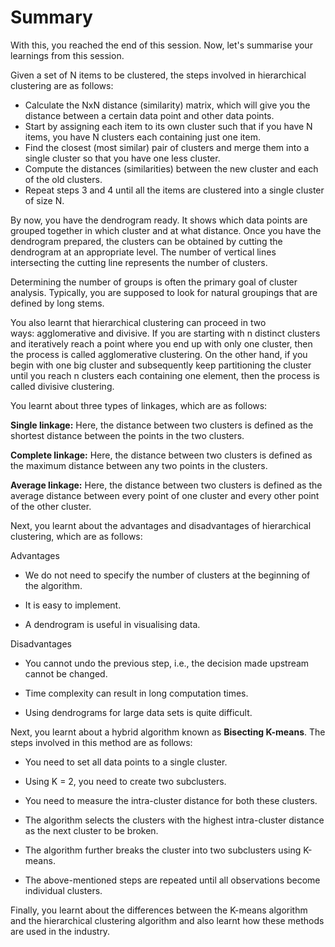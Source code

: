 # Summary

With this, you reached the end of this session. Now, let's summarise your learnings from this session.

Given a set of N items to be clustered, the steps involved in hierarchical clustering are as follows: 

-   Calculate the NxN distance (similarity) matrix, which will give you the distance between a certain data point and other data points. 
-   Start by assigning each item to its own cluster such that if you have N items, you have N clusters each containing just one item. 
-   Find the closest (most similar) pair of clusters and merge them into a single cluster so that you have one less cluster.
-   Compute the distances (similarities) between the new cluster and each of the old clusters. 
-   Repeat steps 3 and 4 until all the items are clustered into a single cluster of size N. 

By now, you have the dendrogram ready. It shows which data points are grouped together in which cluster and at what distance. Once you have the dendrogram prepared, the clusters can be obtained by cutting the dendrogram at an appropriate level. The number of vertical lines intersecting the cutting line represents the number of clusters.

Determining the number of groups is often the primary goal of cluster analysis. Typically, you are supposed to look for natural groupings that are defined by long stems.

You also learnt that hierarchical clustering can proceed in two ways: agglomerative and divisive. If you are starting with n distinct clusters and iteratively reach a point where you end up with only one cluster, then the process is called agglomerative clustering. On the other hand, if you begin with one big cluster and subsequently keep partitioning the cluster until you reach n clusters each containing one element, then the process is called divisive clustering.

You learnt about three types of linkages, which are as follows:

**Single linkage:** Here, the distance between two clusters is defined as the shortest distance between the points in the two clusters.

**Complete linkage:** Here, the distance between two clusters is defined as the maximum distance between any two points in the clusters.

**Average linkage:** Here, the distance between two clusters is defined as the average distance between every point of one cluster and every other point of the other cluster.

Next, you learnt about the advantages and disadvantages of hierarchical clustering, which are as follows:

Advantages

-   We do not need to specify the number of clusters at the beginning of the algorithm.
    
-   It is easy to implement. 
    
-   A dendrogram is useful in visualising data.
    

Disadvantages

-   You cannot undo the previous step, i.e., the decision made upstream cannot be changed.
    
-   Time complexity can result in long computation times.
    
-   Using dendrograms for large data sets is quite difficult.
    

Next, you learnt about a hybrid algorithm known as **Bisecting K-means**. The steps involved in this method are as follows:

-   You need to set all data points to a single cluster.
    
-   Using K = 2, you need to create two subclusters.
    
-   You need to measure the intra-cluster distance for both these clusters.
    
-   The algorithm selects the clusters with the highest intra-cluster distance as the next cluster to be broken.
    
-   The algorithm further breaks the cluster into two subclusters using K-means.
    
-   The above-mentioned steps are repeated until all observations become individual clusters.
    

Finally, you learnt about the differences between the K-means algorithm and the hierarchical clustering algorithm and also learnt how these methods are used in the industry.